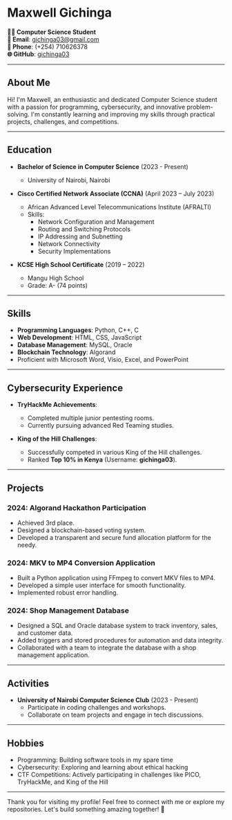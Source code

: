 # Maxwell Gichinga  

**👨‍💻 Computer Science Student**  
**📧 Email**: gichinga03@gmail.com  
**📱 Phone**: (+254) 710626378  
**🌐 GitHub**: [gichinga03](https://github.com/gichinga03)  

---

## About Me  

Hi! I'm Maxwell, an enthusiastic and dedicated Computer Science student with a passion for programming, cybersecurity, and innovative problem-solving. I'm constantly learning and improving my skills through practical projects, challenges, and competitions.  

---

## Education  

- **Bachelor of Science in Computer Science** (2023 - Present)  
  - University of Nairobi, Nairobi  

- **Cisco Certified Network Associate (CCNA)** (April 2023 – July 2023)  
  - African Advanced Level Telecommunications Institute (AFRALTI)  
  - Skills:  
    - Network Configuration and Management  
    - Routing and Switching Protocols  
    - IP Addressing and Subnetting  
    - Network Connectivity  
    - Security Implementations  

- **KCSE High School Certificate** (2019 – 2022)  
  - Mangu High School  
  - Grade: A- (74 points)  

---

## Skills  

- **Programming Languages**: Python, C++, C  
- **Web Development**: HTML, CSS, JavaScript  
- **Database Management**: MySQL, Oracle  
- **Blockchain Technology**: Algorand  
- Proficient with Microsoft Word, Visio, Excel, and PowerPoint  

---

## Cybersecurity Experience  

- **TryHackMe Achievements**:  
  - Completed multiple junior pentesting rooms.  
  - Currently pursuing advanced Red Teaming studies.  

- **King of the Hill Challenges**:  
  - Successfully competed in various King of the Hill challenges.  
  - Ranked **Top 10% in Kenya** (Username: **gichinga03**).  

---

## Projects  

### 2024: **Algorand Hackathon Participation**  
- Achieved 3rd place.  
- Designed a blockchain-based voting system.  
- Developed a transparent and secure fund allocation platform for the needy.  

### 2024: **MKV to MP4 Conversion Application**  
- Built a Python application using FFmpeg to convert MKV files to MP4.  
- Developed a simple user interface for smooth functionality.  
- Implemented robust error handling.  

### 2024: **Shop Management Database**  
- Designed a SQL and Oracle database system to track inventory, sales, and customer data.  
- Added triggers and stored procedures for automation and data integrity.  
- Collaborated with a team to integrate the database with a shop management application.  

---

## Activities  

- **University of Nairobi Computer Science Club** (2023 - Present)  
  - Participate in coding challenges and workshops.  
  - Collaborate on team projects and engage in tech discussions.  

---

## Hobbies  

- Programming: Building software tools in my spare time  
- Cybersecurity: Exploring and learning about ethical hacking  
- CTF Competitions: Actively participating in challenges like PICO, TryHackMe, and King of the Hill  

---

Thank you for visiting my profile! Feel free to connect with me or explore my repositories. Let's build something amazing together! 🚀  
